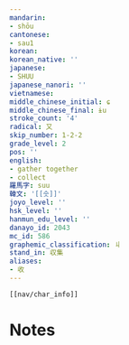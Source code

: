 ```yaml
---
mandarin:
- shōu
cantonese:
- sau1
korean:
korean_native: ''
japanese:
- SHUU
japanese_nanori: ''
vietnamese:
middle_chinese_initial: ɕ
middle_chinese_final: ɨu
stroke_count: '4'
radical: 又
skip_number: 1-2-2
grade_level: 2
pos: ''
english:
- gather together
- collect
羅馬字: suu
韓文: '[[숫]]'
joyo_level: ''
hsk_level: ''
hanmun_edu_level: ''
danayo_id: 2043
mc_id: 586
graphemic_classification: 丩
stand_in: 収集
aliases:
- 收
---
```

```meta-bind-embed
[[nav/char_info]]
```

# Notes
